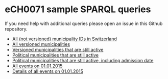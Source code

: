 # eCH0071 sample SPARQL queries

If you need help with additional queries please open an issue in this Github repository.

* [All (not versioned) municipality IDs in Switzerland](http://data.admin.ch/sparql/#query=PREFIX+gont%3A+%3Chttps%3A%2F%2Fgont.ch%2F%3E%0A%0ASELECT+*%0A%0AWHERE+%7B%0A++%3Fs+a+gont%3AMunicipality+%3B%0A++++gont%3Aid+%3Fmunid+.%0A%7D&contentTypeConstruct=text%2Fturtle&contentTypeSelect=application%2Fsparql-results%2Bjson&endpoint=http%3A%2F%2Fdata.admin.ch%2Fquery%2F&requestMethod=POST&tabTitle=Query&outputFormat=table)
* [All versioned municipalities](http://data.admin.ch/sparql/#query=PREFIX+gont%3A+%3Chttps%3A%2F%2Fgont.ch%2F%3E%0A%0ASELECT+*%0A%0AWHERE+%7B%0A++%3Fs+a+gont%3AMunicipalityVersion+%3B%0A++++gont%3Aid+%3Fmunid+.%0A%7D&contentTypeConstruct=text%2Fturtle&contentTypeSelect=application%2Fsparql-results%2Bjson&endpoint=http%3A%2F%2Fdata.admin.ch%2Fquery%2F&requestMethod=POST&tabTitle=Query&outputFormat=table)
* [Versioned municipalities that are still active](http://data.admin.ch/sparql/#query=PREFIX+rdfs%3A+++%3Chttp%3A%2F%2Fwww.w3.org%2F2000%2F01%2Frdf-schema%23%3E%0APREFIX+gont%3A+%3Chttps%3A%2F%2Fgont.ch%2F%3E%0A%0ASELECT+*%0A%0AWHERE+%7B%0A++%3Fmunicipality+a+gont%3AMunicipalityVersion+%3B%0A++++gont%3Aid+%3Fmunhistid+.%0A%09MINUS+%7B+%3Fmunicipality+gont%3AabolitionMode+%3FabolitionMode+.+%7D%0A%7D&contentTypeConstruct=text%2Fturtle&contentTypeSelect=application%2Fsparql-results%2Bjson&endpoint=http%3A%2F%2Fdata.admin.ch%2Fquery&requestMethod=POST&tabTitle=Query+1&outputFormat=table)
* [Political municipalities that are still active](http://data.admin.ch/sparql/#query=PREFIX+rdfs%3A+++%3Chttp%3A%2F%2Fwww.w3.org%2F2000%2F01%2Frdf-schema%23%3E%0APREFIX+gont%3A+%3Chttps%3A%2F%2Fgont.ch%2F%3E+%0A%0ASELECT+*+%0AFROM+%3Chttp%3A%2F%2Flindas-data.ch%2Fresource%2Fhistgemeinde%3E%0AWHERE+%7B%0A++%3Fmunicipalityversion+a+gont%3AMunicipalityVersion+%3B%0A++++gont%3Aid+%3Fmunhistid+%3B%0A++++gont%3Amunicipality+%3Fmunicipality+%3B%0A++++gont%3AlongName+%3Fmunname+.%0A++++MINUS+%7B+%3Fmunicipalityversion+gont%3AabolitionEvent+%3FabolitionEvent+.+%7D%0A++%0A++%3Fmunicipality+a+gont%3APoliticalMunicipality+%3B%0A++++gont%3Aid+%3Fmunid+.%0A++%0A%7D+ORDER+BY+%3Fmunid&contentTypeConstruct=text%2Fturtle&contentTypeSelect=application%2Fsparql-results%2Bjson&endpoint=http%3A%2F%2Fdata.admin.ch%2Fquery%2F&requestMethod=POST&tabTitle=Query&outputFormat=table)
* [Political municipalities that are still active, including admission date](http://data.admin.ch/sparql/#query=PREFIX+rdfs%3A+++%3Chttp%3A%2F%2Fwww.w3.org%2F2000%2F01%2Frdf-schema%23%3E%0APREFIX+gont%3A+%3Chttps%3A%2F%2Fgont.ch%2F%3E+%0A%0ASELECT+*+%0AFROM+%3Chttp%3A%2F%2Flindas-data.ch%2Fresource%2Fhistgemeinde%3E%0AWHERE+%7B%0A++%3Fmunicipalityversion+a+gont%3AMunicipalityVersion+%3B%0A++++gont%3Aid+%3Fmunhistid+%3B%0A++++gont%3Amunicipality+%3Fmunicipality+%3B%0A++++gont%3AlongName+%3Fmunname+%3B%0A++++gont%3AadmissionEvent+%3FadmissionEvent+.%0A++MINUS+%7B+%3Fmunicipalityversion+gont%3AabolitionEvent+%3FabolitionEvent+.+%7D%0A++%0A++%3Fmunicipality+a+gont%3APoliticalMunicipality+%3B%0A++++gont%3Aid+%3Fmunid+.%0A++%0A++%3FadmissionEvent+gont%3Adate+%3FadmissionDate+.%0A++%0A%7D+ORDER+BY+%3Fmunid&contentTypeConstruct=text%2Fturtle&contentTypeSelect=application%2Fsparql-results%2Bjson&endpoint=http%3A%2F%2Fdata.admin.ch%2Fquery%2F&requestMethod=POST&tabTitle=Query&outputFormat=table)
* [All events on 01.01.2015](http://data.admin.ch/sparql/#query=PREFIX+rdfs%3A+++%3Chttp%3A%2F%2Fwww.w3.org%2F2000%2F01%2Frdf-schema%23%3E%0APREFIX+gont%3A+%3Chttps%3A%2F%2Fgont.ch%2F%3E+%0A%0ASELECT+*+%0AFROM+%3Chttp%3A%2F%2Flindas-data.ch%2Fresource%2Fhistgemeinde%3E%0AWHERE+%7B%0A++%0A++%3Fmunicipalityversion+a+gont%3AMunicipalityChangeEvent+%3B%0A++++gont%3Adate+'2015-01-01'%5E%5Exsd%3Adate+%3B%0A++++gont%3Aid+%3Fmunid+.%0A++%0A%7D+ORDER+BY+%3Fmunid&contentTypeConstruct=text%2Fturtle&contentTypeSelect=application%2Fsparql-results%2Bjson&endpoint=http%3A%2F%2Fdata.admin.ch%2Fquery%2F&requestMethod=POST&tabTitle=Query&outputFormat=table)
* [Details of all events on 01.01.2015](http://data.admin.ch/sparql/#query=PREFIX+rdfs%3A+++%3Chttp%3A%2F%2Fwww.w3.org%2F2000%2F01%2Frdf-schema%23%3E%0APREFIX+gont%3A+%3Chttps%3A%2F%2Fgont.ch%2F%3E+%0APREFIX+skos%3A+%3Chttp%3A%2F%2Fwww.w3.org%2F2004%2F02%2Fskos%2Fcore%23%3E%0A%0ASELECT+%3Feventid+%3FabolitionName+%3FadmissionName+%3Flabel%0A%0AWHERE+%7B%0A++%0A++%3Fevent+a+gont%3AMunicipalityChangeEvent+%3B%0A++++gont%3Adate+'2015-01-01'%5E%5Exsd%3Adate+%3B%0A++++gont%3Aid+%3Feventid+.%0A++%0A++%7B%0A++++%3Fmunabo+a+gont%3AMunicipalityVersion+%3B%0A++++++gont%3AlongName+%3FabolitionName+%3B%0A++++++gont%3AabolitionMode+%3Fabmode+%3B%0A++++++gont%3AabolitionEvent+%3Fevent+.%0A++++++++%0A++++%3Fabmode+skos%3AprefLabel+%3Flabel+.%0A++++FILTER+langMatches(+lang(%3Flabel)%2C+%22de%22+)%0A++++%0A++%7D+UNION%0A++%7B%0A++++%3Fmunadmis+a+gont%3AMunicipalityVersion+%3B%0A++++++gont%3AlongName+%3FadmissionName+%3B%0A++++++gont%3AadmissionMode+%3Fadmode+%3B%0A++++++gont%3AadmissionEvent+%3Fevent+.%0A++++%0A++++%3Fadmode+skos%3AprefLabel+%3Flabel+.%0A++++FILTER+langMatches(+lang(%3Flabel)%2C+%22de%22+)%0A++%7D%0A++%0A%7D+ORDER+BY+%3Feventid&contentTypeConstruct=text%2Fturtle&contentTypeSelect=application%2Fsparql-results%2Bjson&endpoint=http%3A%2F%2Fdata.admin.ch%2Fquery%2F&requestMethod=POST&tabTitle=Query&outputFormat=table)